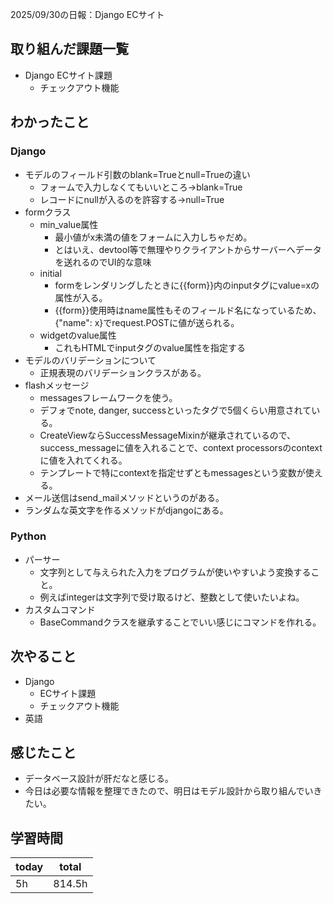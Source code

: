 2025/09/30の日報：Django ECサイト
## 取り組んだ課題一覧
- Django ECサイト課題
	- チェックアウト機能
## わかったこと
### Django
- モデルのフィールド引数のblank=Trueとnull=Trueの違い
	- フォームで入力しなくてもいいところ->blank=True
	- レコードにnullが入るのを許容する->null=True
- formクラス
	- min_value属性
		- 最小値がx未満の値をフォームに入力しちゃだめ。
		- とはいえ、devtool等で無理やりクライアントからサーバーへデータを送れるのでUI的な意味
	- initial
		- formをレンダリングしたときに{{form}}内のinputタグにvalue=xの属性が入る。
		- {{form}}使用時はname属性もそのフィールド名になっているため、{"name": x}でrequest.POSTに値が送られる。
	- widgetのvalue属性
		- これもHTMLでinputタグのvalue属性を指定する
- モデルのバリデーションについて
	- 正規表現のバリデーションクラスがある。
- flashメッセージ
	- messagesフレームワークを使う。
	- デフォでnote, danger, successといったタグで5個くらい用意されている。
	- CreateViewならSuccessMessageMixinが継承されているので、success_messageに値を入れることで、context processorsのcontextに値を入れてくれる。
	- テンプレートで特にcontextを指定せずともmessagesという変数が使える。
- メール送信はsend_mailメソッドというのがある。
- ランダムな英文字を作るメソッドがdjangoにある。
### Python
- パーサー
	- 文字列として与えられた入力をプログラムが使いやすいよう変換すること。
	- 例えばintegerは文字列で受け取るけど、整数として使いたいよね。
- カスタムコマンド
	- BaseCommandクラスを継承することでいい感じにコマンドを作れる。
## 次やること
- Django
	- ECサイト課題
	- チェックアウト機能
- 英語
## 感じたこと
- データベース設計が肝だなと感じる。
- 今日は必要な情報を整理できたので、明日はモデル設計から取り組んでいきたい。
## 学習時間

| today | total  |
| ----- | ------ |
| 5h    | 814.5h |
